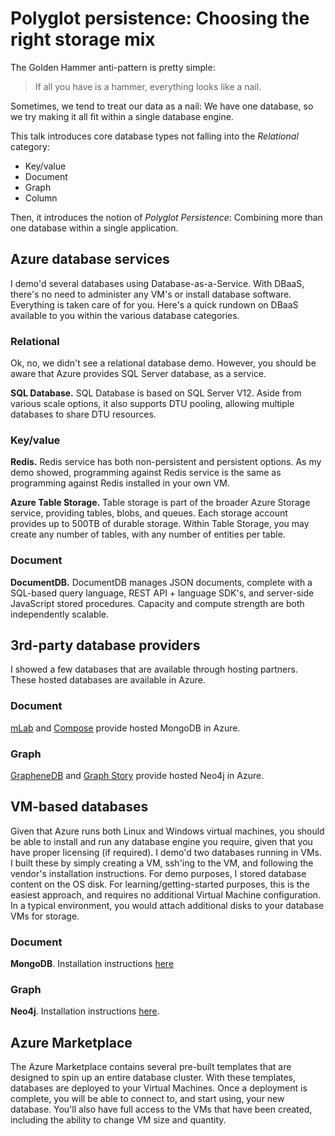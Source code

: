 # Polyglot persistence: Choosing the right storage mix

The Golden Hammer anti-pattern is pretty simple:

> If all you have is a hammer, everything looks like a nail.

Sometimes, we tend to treat our data as a nail: We have one database, so we try making it all fit within a single database engine.

This talk introduces core database types not falling into the *Relational* category:

 - Key/value
 - Document
 - Graph
 - Column
 
Then, it introduces the notion of *Polyglot Persistence*: Combining more than one database within a single application.

## Azure database services

I demo'd several databases using Database-as-a-Service. With DBaaS, there's no need to administer any VM's or install database software. Everything is taken care of for you. Here's a quick rundown on DBaaS available to you within the various database categories.

### Relational
Ok, no, we didn't see a relational database demo. However, you should be aware that Azure provides SQL Server database, as a service.

**SQL Database.** SQL Database is based on SQL Server V12. Aside from various scale options, it also supports DTU pooling, allowing multiple databases to share DTU resources.

### Key/value
**Redis.** Redis service has both non-persistent and persistent options. As my demo showed, programming against Redis service is the same as programming against Redis installed in your own VM.

**Azure Table Storage.** Table storage is part of the broader Azure Storage service, providing tables, blobs, and queues. Each storage account provides up to 500TB of durable storage. Within Table Storage, you may create any number of tables, with any number of entities per table.

### Document
**DocumentDB.** DocumentDB manages JSON documents, complete with a SQL-based query language, REST API + language SDK's, and server-side JavaScript stored procedures. Capacity and compute strength are both independently scalable.

## 3rd-party database providers
I showed a few databases that are available through hosting partners. These hosted databases are available in Azure.

### Document

[mLab](https://mlab.com) and [Compose](https://compose.io/) provide hosted MongoDB in Azure.

### Graph

[GrapheneDB](http://graphenedb.com) and [Graph Story](https://graphstory.com) provide hosted Neo4j in Azure.

## VM-based databases

Given that Azure runs both Linux and Windows virtual machines, you should be able to install and run any database engine you require, given that you have proper licensing (if required). I demo'd two databases running in VMs. I built these by simply creating a VM, ssh'ing to the VM, and following the vendor's installation instructions. For demo purposes, I stored database content on the OS disk. For learning/getting-started purposes, this is the easiest approach, and requires no additional Virtual Machine configuration. In a typical environment, you would attach additional disks to your database VMs for storage.

### Document

**MongoDB**. Installation instructions [here](https://docs.mongodb.com/manual/tutorial/install-mongodb-on-ubuntu/)

### Graph

**Neo4j**. Installation instructions [here](http://debian.neo4j.org/).

## Azure Marketplace

The Azure Marketplace contains several pre-built templates that are designed to spin up an entire database cluster. With these templates, databases are deployed to your Virtual Machines. Once a deployment is complete, you will be able to connect to, and start using, your new database. You'll also have full access to the VMs that have been created, including the ability to change VM size and quantity.
